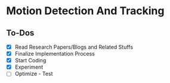 # Motion Detection And Tracking

## To-Dos
- [x] Read Research Papers/Blogs and Related Stuffs
- [x] Finalize Implementation Process
- [x] Start Coding
- [x] Experiment
- [ ] Optimize - Test
